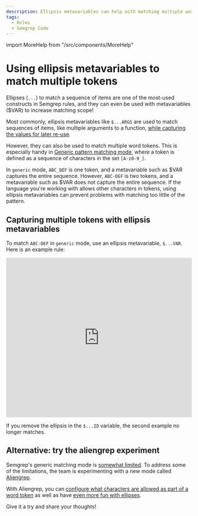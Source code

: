 ```yaml
---
description: Ellipsis metavariables can help with matching multiple word tokens.
tags:
  - Rules
  - Semgrep Code
---
```


import MoreHelp from "/src/components/MoreHelp"

# Using ellipsis metavariables to match multiple tokens

Ellipses (`...`) to match a sequence of items are one of the most-used constructs in Semgrep rules, and they can even be used with metavariables ($VAR) to increase matching scope!

Most commonly, ellipsis metavariables like `$...ARGS` are used to match sequences of items, like multiple arguments to a function, [while capturing the values for later re-use](/docs/writing-rules/pattern-syntax/#ellipsis-metavariables).

However, they can also be used to match multiple word tokens. This is especially handy in [Generic pattern matching mode](/docs/writing-rules/generic-pattern-matching/), where a token is defined as a sequence of characters in the set `[A-z0-9_]`. 

In `generic` mode, `ABC_DEF` is one token, and a metavariable such as $VAR captures the entire sequence. However, `ABC-DEF` is two tokens, and a metavariable such as $VAR does not capture the entire sequence. If the language you're working with allows other characters in tokens, using ellipsis metavariables can prevent problems with matching too little of the pattern.

## Capturing multiple tokens with ellipsis metavariables

To match `ABC-DEF` in `generic` mode, use an ellipsis metavariable, `$...VAR`. Here is an example rule:

<iframe src="https://semgrep.dev/embed/editor?snippet=J6Ro" title="pattern-not rule for unverified transactions" width="100%" height="432px" frameBorder="0"></iframe>

If you remove the ellipsis in the `$...ID` variable, the second example no longer matches.

## Alternative: try the aliengrep experiment

Semgrep's generic matching mode is [somewhat limited](/docs/writing-rules/generic-pattern-matching/#caveats-and-limitations-of-generic-mode). To address some of the limitations, the team is experimenting with a new mode called [Aliengrep](/docs/writing-rules/experiments/aliengrep/). 

With Aliengrep, you can [configure what characters are allowed as part of a word token](/docs/writing-rules/experiments/aliengrep/#additional-word-characters-captured-by-metavariables) as well as have [even more fun with ellipses](/docs/writing-rules/experiments/aliengrep/#ellipsis-). 

Give it a try and share your thoughts!

<MoreHelp />
